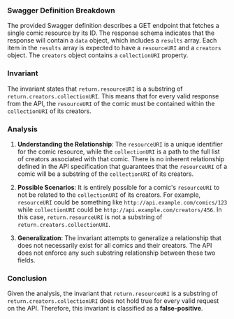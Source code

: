 ### Swagger Definition Breakdown
The provided Swagger definition describes a GET endpoint that fetches a single comic resource by its ID. The response schema indicates that the response will contain a `data` object, which includes a `results` array. Each item in the `results` array is expected to have a `resourceURI` and a `creators` object. The `creators` object contains a `collectionURI` property.

### Invariant
The invariant states that `return.resourceURI` is a substring of `return.creators.collectionURI`. This means that for every valid response from the API, the `resourceURI` of the comic must be contained within the `collectionURI` of its creators.

### Analysis
1. **Understanding the Relationship**: The `resourceURI` is a unique identifier for the comic resource, while the `collectionURI` is a path to the full list of creators associated with that comic. There is no inherent relationship defined in the API specification that guarantees that the `resourceURI` of a comic will be a substring of the `collectionURI` of its creators. 

2. **Possible Scenarios**: It is entirely possible for a comic's `resourceURI` to not be related to the `collectionURI` of its creators. For example, `resourceURI` could be something like `http://api.example.com/comics/123` while `collectionURI` could be `http://api.example.com/creators/456`. In this case, `return.resourceURI` is not a substring of `return.creators.collectionURI`.

3. **Generalization**: The invariant attempts to generalize a relationship that does not necessarily exist for all comics and their creators. The API does not enforce any such substring relationship between these two fields.

### Conclusion
Given the analysis, the invariant that `return.resourceURI` is a substring of `return.creators.collectionURI` does not hold true for every valid request on the API. Therefore, this invariant is classified as a **false-positive**.
